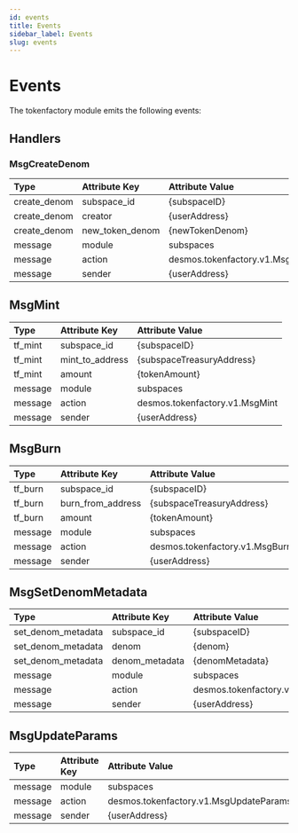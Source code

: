 ```yaml
---
id: events
title: Events
sidebar_label: Events
slug: events
---
```


# Events

The tokenfactory module emits the following events:

## Handlers

### MsgCreateDenom

| **Type**     | **Attribute Key** | **Attribute Value**                   | 
|:-------------|:------------------|:--------------------------------------|
| create_denom | subspace_id       | {subspaceID}                          |
| create_denom | creator           | {userAddress}                         |
| create_denom | new_token_denom   | {newTokenDenom}                       |
| message      | module            | subspaces                             |
| message      | action            | desmos.tokenfactory.v1.MsgCreateDenom |
| message      | sender            | {userAddress}                         |

## MsgMint

| **Type** | **Attribute Key** | **Attribute Value**            | 
|:---------|:------------------|:-------------------------------|
| tf_mint  | subspace_id       | {subspaceID}                   |
| tf_mint  | mint_to_address   | {subspaceTreasuryAddress}      |
| tf_mint  | amount            | {tokenAmount}                  |
| message  | module            | subspaces                      |
| message  | action            | desmos.tokenfactory.v1.MsgMint |
| message  | sender            | {userAddress}                  |

## MsgBurn

| **Type** | **Attribute Key** | **Attribute Value**            | 
|:---------|:------------------|:-------------------------------|
| tf_burn  | subspace_id       | {subspaceID}                   |
| tf_burn  | burn_from_address | {subspaceTreasuryAddress}      |
| tf_burn  | amount            | {tokenAmount}                  |
| message  | module            | subspaces                      |
| message  | action            | desmos.tokenfactory.v1.MsgBurn |
| message  | sender            | {userAddress}                  |

## MsgSetDenomMetadata

| **Type**           | **Attribute Key** | **Attribute Value**                        | 
|:-------------------|:------------------|:-------------------------------------------|
| set_denom_metadata | subspace_id       | {subspaceID}                               |
| set_denom_metadata | denom             | {denom}                                    |
| set_denom_metadata | denom_metadata    | {denomMetadata}                            |
| message            | module            | subspaces                                  |
| message            | action            | desmos.tokenfactory.v1.MsgSetDenomMetadata |
| message            | sender            | {userAddress}                              |

## MsgUpdateParams

| **Type** | **Attribute Key** | **Attribute Value**                    | 
|:---------|:------------------|:---------------------------------------|
| message  | module            | subspaces                              |
| message  | action            | desmos.tokenfactory.v1.MsgUpdateParams |
| message  | sender            | {userAddress}                          |
